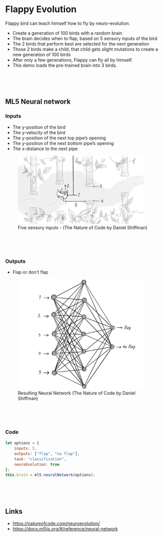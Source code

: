 # Flappy Evolution

Flappy bird can teach himself how to fly by neuro-evolution.

- Create a generation of 100 birds with a random brain
- The brain decides when to flap, based on 5 sensory inputs of the bird
- The 2 birds that perform best are selected for the next generation
- Those 2 birds make a child, that child gets slight mutations to create a new generation of 100 birds
- After only a few generations, Flappy can fly all by himself.
- This demo loads the pre-trained brain into 3 birds.

<br><br><bR>

## ML5 Neural network

### Inputs

- The y-position of the bird
- The y-velocity of the bird
- The y-position of the next top pipe’s opening
- The y-position of the next bottom pipe’s opening
- The x-distance to the next pipe



<figure>
    <img width="400" src="./images/inputs.png" alt="Diagram of neural network inputs">
    <figcaption>Five sensory inputs - (The Nature of Code by Daniel Shiffman)</figcaption>
</figure>

<br><br><bR>

### Outputs

- Flap or don't flap

<figure>
    <img width="400" src="./images/network.webp">
    <figcaption>Resulting Neural Network (The Nature of Code by Daniel Shiffman)</figcaption>
</figure>

<br><br><bR>


### Code

```js
let options = {
    inputs: 5,
    outputs: ["flap", "no flap"],
    task: "classification",
    neuroEvolution: true
};
this.brain = ml5.neuralNetwork(options);
```
<br><br><bR>


## Links

- https://natureofcode.com/neuroevolution/
- https://docs.ml5js.org/#/reference/neural-network

